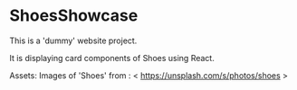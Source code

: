# ShoesShowcase

This is a 'dummy' website project.

It is displaying card components of Shoes using React.

Assets:
Images of 'Shoes' from : < https://unsplash.com/s/photos/shoes >
